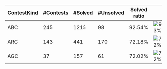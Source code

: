 | ContestKind | #Contests | #Solved | #Unsolved | Solved ratio | |
| - | - | - | - | - | - |
| ABC | 245 | 1215 | 98 | 92.54% | ![93%](https://progress-bar.dev/93?title=Solved) |
| ARC | 143 | 441 | 170 | 72.18% | ![72%](https://progress-bar.dev/72?title=Solved) |
| AGC | 37 | 157 | 61 | 72.02% | ![72%](https://progress-bar.dev/72?title=Solved) |
